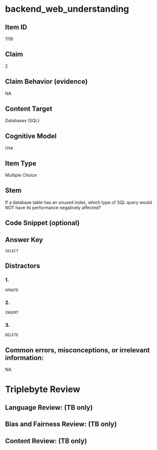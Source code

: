 # backend_web_understanding

## Item ID
1119

## Claim
2

## Claim Behavior (evidence)
NA

## Content Target
Databases (SQL)

## Cognitive Model
Use

## Item Type
Multiple Choice

## Stem
If a database table has an unused index, which type of SQL query would NOT have its performance negatively affected?

## Code Snippet (optional)


## Answer Key
`SELECT`

## Distractors

### 1.
`UPDATE`

### 2.
`INSERT`

### 3.
`DELETE`

## Common errors, misconceptions, or irrelevant information:
NA

# Triplebyte Review


## Language Review: (TB only)


## Bias and Fairness Review: (TB only)


## Content Review: (TB only)


